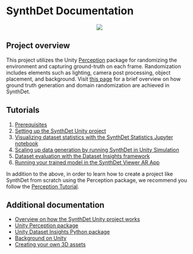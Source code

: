 # SynthDet Documentation
<p align="center">
<img src="images/Synthetic Data pipeline-Perception Workflow.png"/>
</p>

## Project overview
This project utilizes the Unity [Perception](https://github.com/Unity-Technologies/com.unity.perception) package for randomizing the environment and capturing ground-truth on each frame. Randomization includes elements such as lighting, camera post processing, object placement, and background. Visit [this page](UnityProjectOverview.md) for a brief overview on how ground truth generation and domain randomization are achieved in SynthDet.

## Tutorials
1. [Prerequisites](Prerequisites.md)
2. [Setting up the SynthDet Unity project](GettingStartedSynthDet.md)
3. [Visualizing dataset statistics with the SynthDet Statistics Jupyter notebook](NotebookInstructions.md)
4. [Scaling up data generation by running SynthDet in Unity Simulation](RunningSynthDetCloud.md)
5. [Dataset evaluation with the Dataset Insights framework](https://datasetinsights.readthedocs.io/en/0.2.5/Evaluation_Tutorial.html)
6. [Running your trained model in the SynthDet Viewer AR App](https://github.com/Unity-Technologies/perception-synthdet-demo-app)

In addition to the above, in order to learn how to create a project like SynthDet from scratch using the Perception package, we recommend you follow the [Perception Tutorial](https://github.com/Unity-Technologies/com.unity.perception/blob/master/com.unity.perception/Documentation~/Tutorial/TUTORIAL.md).

## Additional documentation
* [Overview on how the SynthDet Unity project works](UnityProjectOverview.md)
* [Unity Perception package](https://github.com/Unity-Technologies/com.unity.perception)
* [Unity Dataset Insights Python package](https://github.com/Unity-Technologies/datasetinsights)
* [Background on Unity](BackgroundUnity.md)
* [Creating your own 3D assets](CreatingAssets.md)
